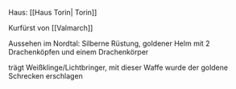 Haus: [[Haus Torin| Torin]]

Kurfürst von [[Valmarch]]

Aussehen im Nordtal: Silberne Rüstung, goldener Helm mit 2 Drachenköpfen und einem Drachenkörper

trägt Weißklinge/Lichtbringer, mit dieser Waffe wurde der goldene Schrecken erschlagen